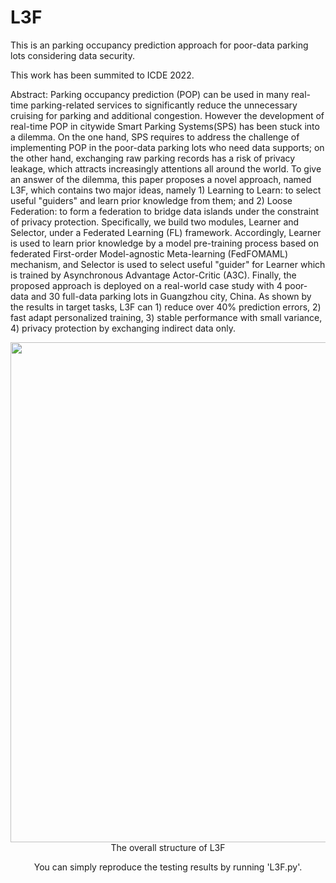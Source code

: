 # L3F
This is an parking occupancy prediction approach for poor-data parking lots considering data security.

This work has been summited to ICDE 2022.

Abstract: Parking occupancy prediction (POP) can be used in many real-time parking-related services to significantly reduce the unnecessary cruising for parking and additional congestion. However the development of real-time POP in citywide Smart Parking Systems(SPS) has been stuck into a dilemma. On the one hand, SPS requires to address the challenge of implementing POP in the poor-data parking lots who need data supports; on the other hand, exchanging raw parking records has a risk of privacy leakage, which attracts increasingly attentions all around the world. To give an answer of the dilemma, this paper proposes a novel approach, named L3F, which contains two major ideas, namely 1) Learning to Learn: to select useful "guiders" and learn prior knowledge from them; and 2) Loose Federation: to form a federation to bridge data islands under the constraint of privacy protection. Specifically, we build two modules, Learner and Selector, under a Federated Learning (FL) framework. Accordingly, Learner is used to learn prior knowledge by a model pre-training process based on federated First-order Model-agnostic Meta-learning (FedFOMAML) mechanism, and Selector is used to select useful "guider" for Learner which is trained by Asynchronous Advantage Actor-Critic (A3C). Finally, the proposed approach is deployed on a real-world case study with 4 poor-data and 30 full-data parking lots in Guangzhou city, China. As shown by the results in target tasks, L3F can  1) reduce over 40% prediction errors, 2) fast adapt personalized training, 3) stable performance with small variance, 4) privacy protection by exchanging indirect data only. 


<div align="center"><img src="https://user-images.githubusercontent.com/49360609/147719583-a9787950-635d-4015-b1e2-2ed145260ab4.jpg" width="800"/>
<div/>
<div align="center">The overall structure of L3F
<div/>

  
You can simply reproduce the testing results by running 'L3F.py'.
